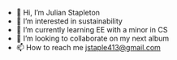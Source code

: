 - 👋 Hi, I’m Julian Stapleton
- 👀 I’m interested in sustainability 
- 🌱 I’m currently learning EE with a minor in CS
- 💞️ I’m looking to collaborate on my next album
- 📫 How to reach me jstaple413@gmail.com

<!---
avastJudast/avastJudast is a ✨ special ✨ repository because its `README.md` (this file) appears on your GitHub profile.
You can click the Preview link to take a look at your changes.
--->
